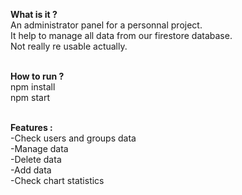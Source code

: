 <b>What is it ?</b><br />
An administrator panel for a personnal project.<br />
It help to manage all data from our firestore database.<br />
Not really re usable actually.<br /><br />

<b>How to run ?</b><br />
npm install<br />
npm start<br /><br />

<b>Features :</b> <br />
-Check users and groups data<br />
-Manage data<br />
-Delete data<br />
-Add data<br />
-Check chart statistics
